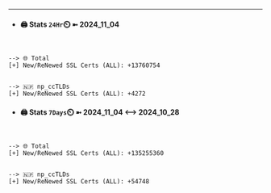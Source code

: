 

---
- #### 🖨️ **Stats** `24Hr`⏲️ ➼ 2024_11_04
```console


--> 🌐 Total
[+] New/ReNewed SSL Certs (ALL): +13760754


--> 🇳🇵 np_ccTLDs
[+] New/ReNewed SSL Certs (ALL): +4272

```

- #### 🖨️ **Stats** `7Days`⏲️ ➼ 2024_11_04 <--> 2024_10_28
```console


--> 🌐 Total
[+] New/ReNewed SSL Certs (ALL): +135255360


--> 🇳🇵 np_ccTLDs
[+] New/ReNewed SSL Certs (ALL): +54748

```

